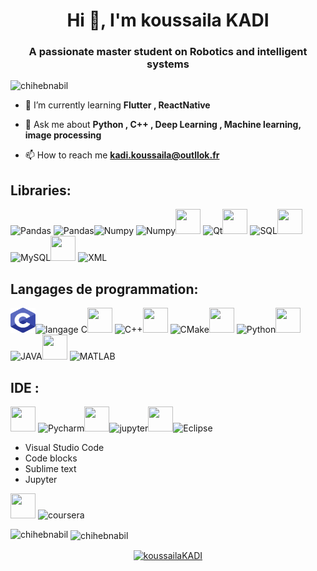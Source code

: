 <h1 align="center">Hi 👋, I'm koussaila KADI</h1>
<h3 align="center">A passionate master student on Robotics and intelligent systems</h3>

<p align="left"> <img src="https://komarev.com/ghpvc/?username=chihebnabil" alt="chihebnabil" /> </p>

- 🌱 I’m currently learning **Flutter , ReactNative**

- 💬 Ask me about **Python , C++ , Deep Learning , Machine learning, image processing**

- 📫 How to reach me **kadi.koussaila@outllok.fr**

## Libraries: 
<p align="left"> <img src=https://www.vectorlogo.zone/logos/usepanda/usepanda-icon.svg alt="Pandas" width="40" height="40"/> <img src="https://pandas.pydata.org/" alt="Pandas" width="40" height="40"/><img src="https://www.vectorlogo.zone/logos/numpy/numpy-icon.svg" alt="Numpy" width="40" height="40"/> <img src="https://pandas.pydata.org/" alt="Numpy" width="40" height="40"/><img src="https://www.vectorlogo.zone/logos/qtio/qtio-icon.svg" width="40" height="40"/> <img src="https://pandas.pydata.org/" alt="Qt" width="40" height="40"/><img src="https://www.vectorlogo.zone/logos/sqlite/sqlite-icon.svg" width="40" height="40"/> <img src="https://pandas.pydata.org/" alt="SQL" width="40" height="40"/><img src="https://www.vectorlogo.zone/logos/mysql/mysql-official.svg" width="40" height="40"/><img src="https://pandas.pydata.org/" alt="MySQL" width="40" height="40"/><img src="https://www.vectorlogo.zone/logos/w3c_xml/w3c_xml-icon.svg" width="40" height="40"/> <img src="https://pandas.pydata.org/" alt="XML" width="40" height="40"/>
  
## Langages de programmation:
<img src ="https://github.com/Koussailakadi/koussailaKADI/blob/main/Icone/c-program.svg"   width="40" height="40"/><img src="https://pandas.pydata.org/" alt="langage C" width="40" height="40"/><img src="https://github.com/isocpp/logos/blob/master/cpp_logo.svg" width="40" height="40"/> <img src="https://pandas.pydata.org/" alt="C++" width="40" height="40"/><img src="https://www.vectorlogo.zone/logos/cmake/cmake-icon.svg" width="40" height="40"/> <img src="https://pandas.pydata.org/" alt="CMake" width="40" height="40"/><img src="https://www.vectorlogo.zone/logos/python/python-icon.svg" width="40" height="40"/> <img src="https://pandas.pydata.org/" alt="Python" width="40" height="40"/><img src="https://www.vectorlogo.zone/logos/java/java-icon.svg" width="40" height="40"/> <img src="https://pandas.pydata.org/" alt="JAVA" width="40" height="40"/><img src="https://github.com/simple-icons/simple-icons/blob/master/icons/mathworks.svg" width="40" height="40"/> <img src="https://pandas.pydata.org/" alt="MATLAB" width="40" height="40"/>



## IDE :
<img src="https://upload.wikimedia.org/wikipedia/commons/1/1d/PyCharm_Icon.svg" width="40" height="40"/> <img src="https://pandas.pydata.org/" alt="Pycharm" width="40" height="40"/><img src="https://www.vectorlogo.zone/logos/jupyter/jupyter-icon.svg" width="40" height="40"/><img src="https://pandas.pydata.org/" alt="jupyter" width="40" height="40"/><img src="https://upload.wikimedia.org/wikipedia/commons/d/d0/Eclipse-Luna-Logo.svg" width="40" height="40"/><img src="https://pandas.pydata.org/" alt="Eclipse" width="40" height="40"/>

* Visual Studio Code
* Code blocks
* Sublime text
* Jupyter  
  
  
  
 

  
  
  
<img src="https://www.vectorlogo.zone/logos/coursera/coursera-icon.svg" width="40" height="40"/> <img src="https://pandas.pydata.org/" alt="coursera" width="40" height="40"/>
  
  
  
  
<p><img align="left" src="https://github-readme-stats.vercel.app/api/top-langs/?username=chihebnabil&layout=compact&hide=html" alt="chihebnabil" /></p>

<p>&nbsp;<img align="center" src="https://github-readme-stats.vercel.app/api?username=chihebnabil&show_icons=true" alt="chihebnabil" /></p>

<p align="center">
<a href="https://www.linkedin.com/in/koussaila-kadi-7581671a2/" target="blank"><img align="center" src="https://www.vectorlogo.zone/logos/linkedin/linkedin-icon.svg" alt="koussailaKADI" height="30" width="30" /></a>

</p>

